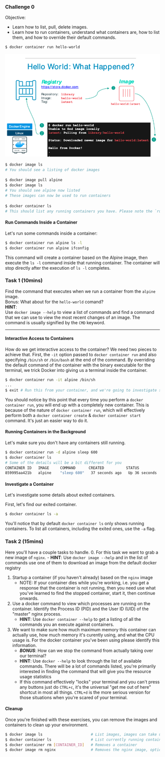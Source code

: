 ### Challenge 0

Objective:
- Learn how to list, pull, delete images.
- Learn how to run containers, understand what containers are, how to list them, and how to override their default commands.



```sh
$ docker container run hello-world
```

![Output Image](./assets/image.png)


```sh
$ docker image ls
# You should see a listing of docker images

$ docker image pull alpine
$ docker image ls
# You should see alpine now listed
# These images can now be used to run containers

$ docker container ls
# This should list any running containers you have. Please note the `running` keyword.
```

#### Run Commands Inside a Container

Let's run some commands inside a container:

```sh
$ docker container run alpine ls -l
$ docker container run alpine ifconfig
```

This command will create a container based on the Alpine image, then execute the `ls -l` command inside that running container. The container will stop directly after the execution of `ls -l` completes.  

### Task 1 (10mins)
Find the command that executes when we run a container from the `alpine` image.  
Bonus: What about for the `hello-world` comand?  
**HINT**:  
Use `docker image --help` to view a list of commands and find a command that we can use to view the most recent changes of an image.
The command is usually signified by the `CMD` keyword.

---
#### Interactive Access to Containers

How do we get interactive access to the container? We need two pieces to achieve that. First, the `-it` option passed to `docker container run` and also specifying `/bin/sh` or `/bin/bash` at the end of the command. By overriding the default command of the container with the binary executable for the terminal, we trick Docker into giving us a terminal inside the container.

```sh
$ docker container run -it alpine /bin/sh
...
$ exit # Run this from your container, and we're going to investigate some things about the exited container
```

You should notice by this point that every time you perform a `docker container run`, you will end up with a completely new container. This is because of the nature of `docker container run`, which will effectively perform both a `docker container create` & `docker container start` command. It's just an easier way to do it.


#### Running Containers in the Background

Let's make sure you don't have any containers still running.

```sh
$ docker container run -d alpine sleep 600
$ docker container ls
# Some of the details will be a bit different for you
CONTAINER ID   IMAGE     COMMAND      CREATED          STATUS          PORTS     NAMES
859995aa421b   alpine    "sleep 600"   37 seconds ago   Up 36 seconds             exciting_pare
```

#### Investigate a Container

Let's investigate some details about exited containers.

First, let's find our exited container.

```sh
$ docker container ls -a
```
You'll notice that by default `docker container ls` only shows running containers. To list all containers, including the exited ones, use the `-a` flag.

### Task 2 (15mins)
Here you'll have a couple tasks to handle.
0. For this task we want to grab a new image of `nginx`.
    - **HINT**: Use `docker image --help` and in the list of commands use one of them to download an image from the default docker registry
1. Startup a container (if you haven't already) based on the `nginx` image
    - NOTE: If your container dies while you're working, i.e. you get a response that the container is not running, then you need use what you've learned to find the stopped container, start it, then continue onwards.
2. Use a docker command to view which processes are running on the container. Identify the Process ID (PID) and the User ID (UID) of the "master" nginx process.
    - **HINT**: Use `docker container --help` to get a listing of all the commands you an execute against containers. 
3. We want to make sure how much maximum memory this container can actually use, how much memory it's curently using, and what the CPU usage is. For the docker container you've been using please identify this information.
    - ***BONUS***: How can we stop the command from actually taking over our terminal?
    - **HINT**: Use `docker --help` to look through the list of available commands. There will be a lot of commands listed, you're primarily interested in finding the command that will give you the resource usage statistics
    - If this command effectively "locks" your terminal and you can't press any buttons just do `CTRL+c`, it's the universal "get me out of here" shortcut in most all things. `CTRL+d` is the more serious version for those situations when you're scared of your terminal.


#### Cleanup

Once you're finished with these exercises, you can remove the images and containers to clean up your environment.

```sh
$ docker image ls                      # List images, images can take up a lot of space
$ docker container ls                  # List currently running containers
$ docker container rm [CONTAINER_ID]   # Removes a container
$ docker image rm nginx                # Removes the nginx image, optional but it does take up space
```


